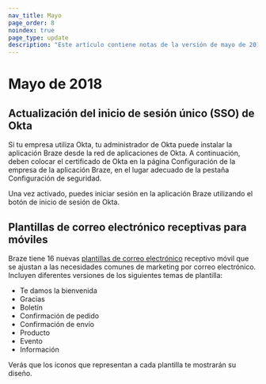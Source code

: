 ```yaml
---
nav_title: Mayo
page_order: 8
noindex: true
page_type: update
description: "Este artículo contiene notas de la versión de mayo de 2018."
---
```

# Mayo de 2018

## Actualización del inicio de sesión único (SSO) de Okta

Si tu empresa utiliza Okta, tu administrador de Okta puede instalar la aplicación Braze desde la red de aplicaciones de Okta. A continuación, deben colocar el certificado de Okta en la página Configuración de la empresa de la aplicación Braze, en el lugar adecuado de la pestaña Configuración de seguridad.

Una vez activado, puedes iniciar sesión en la aplicación Braze utilizando el botón de inicio de sesión de Okta.

## Plantillas de correo electrónico receptivas para móviles

Braze tiene 16 nuevas [plantillas de correo electrónico][97] receptivo móvil que se ajustan a las necesidades comunes de marketing por correo electrónico. Incluyen diferentes versiones de los siguientes temas de plantilla:

- Te damos la bienvenida
- Gracias
- Boletín
- Confirmación de pedido
- Confirmación de envío
- Producto
- Evento
- Información

Verás que los iconos que representan a cada plantilla te mostrarán su diseño.


[97]: {{site.baseurl}}/user_guide/message_building_by_channel/email/creating_an_email_template/#step-2-create-or-choose-a-template
